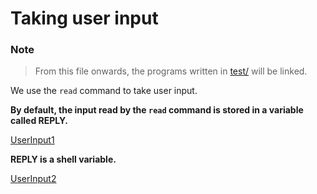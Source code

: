 # Taking user input

### Note
>From this file onwards, the programs written in [test/](https://github.com/C0DER11101/SHELL_Scripting/tree/ShellScript/tests) will be linked.

We use the `read` command to take user input.

**By default, the input read by the `read` command is stored in a variable called REPLY.**


[UserInput1](https://github.com/C0DER11101/SHELL_Scripting/blob/ShellScript/tests/UserInput1)

**REPLY is a shell variable.**


[UserInput2](https://github.com/C0DER11101/SHELL_Scripting/blob/ShellScript/tests/UserInput2)
